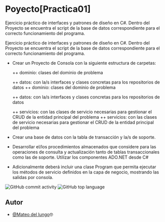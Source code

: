 
# Poyecto[Practica01]
Ejercicio práctico de interfaces y patrones de diseño en C#. Dentro del Proyecto se encuentra el script de la base de datos correspondiente para el correcto funcionamiento del programa.



Ejercicio práctico de interfaces y patrones de diseño en C#. Dentro del Proyecto se encuentra el script de la base de datos correspondiente para el correcto funcionamiento del programa.

- Crear un Proyecto de Consola con la siguiente estructura de carpetas:

    ++ dominio: clases del dominio de problema 
    
	++ datos: con la/s interfaces y clases concretas para los repositorios de datos
  ++ dominio: clases del dominio de problema

  ++ datos: con la/s interfaces y clases concretas para los repositorios de datos

    ++ servicios: con las clases de servicio necesarias para gestionar el CRUD de la entidad principal del problema
  ++ servicios: con las clases de servicio necesarias para gestionar el CRUD de la entidad principal del problema

- Crear una base de datos con la tabla de transacción y la/s de soporte.

- Desarrollar el/los procedimientos almacenados que considere para las operaciones de consulta y actualización tanto de tablas transaccionales como las de soporte. Utilizar los componentes ADO.NET desde C#

- Adicionalmente deberá incluir una clase Program que permita ejecutar los métodos de servicio definidos en la capa de negocio, mostrando las salidas por consola.
<!--
##[![wakatime](https://wakatime.com/badge/github/Mateo00DelLungo/Practico_01.svg)](https://wakatime.com/badge/github/Mateo00DelLungo/Practico_01)
-->

![GitHub commit activity](https://img.shields.io/github/commit-activity/t/Mateo00DelLungo/Practico_01)
![GitHub top language](https://img.shields.io/github/languages/top/Mateo00DelLungo/Practico_01)


## Autor

- [@Mateo del lungo](https://github.com/Mudo0)🤓
